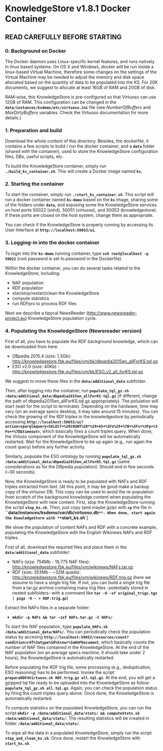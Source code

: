 # KnowledgeStore v1.8.1 Docker Container
## READ CAREFULLY BEFORE STARTING

### 0. Background on Docker

The Docker daemon uses Linux-specific kernel features, and runs natively in linux based systems. On OS X and Windows, docker will be run inside a linux-based Virtual Machine, therefore some changes on the settings of the Virtual Machine may be needed to adjust the memory and disk space allocated based on the quantity of data to be populated into the KS. For 20K documents, we suggest to allocate at least 16GB of RAM and 20GB of disk.

RAM-wise, this KnowledgeStore is pre-configured so that Virtuoso can use 12GB of RAM. This configuration can be changed in the **`data/instances/ksdemo/etc/virtuoso.ini`** file (see _NumberOfBuffers_ and _MaxDirtyBuffers_ variables. Check the Virtuoso documentation for more details.)

### 1. Preparation and build
Download the whole content of this directory. Besides, the dockerfile, it contains a few scripts to build / run the docker container, and a **`data`** folder (shared with the container), used to store the KnowledgeStore configuration files, DBs, useful scripts, etc.

To build the KnowledgeStore container, simply run **`./build_ks_container.sh`**.
This will create a Docker image named **`ks`**. 

### 2. Starting the container

To start the container, simply run **`./start_ks_container.sh`**. This script will run a docker container named **`ks-demo`** based on the **`ks`** image, sharing some of the folders under **`data`**, and exposing some the KnowledgeStore services on host ports 50022 (sshd), 50051 (virtuoso), and 50053 (knowledgestore). If these ports are closed on the host system, change them as appropriate.

You can check if the KnowledgeStore is properly running by accessing its User Interface at **`http://localhost:50053/ui`**.

### 3. Logging-in into the docker container

To login into the **`ks-demo`** running container, type **`ssh root@localhost -p 50022`** (root password is set to _password_ in the Dockerfile).

Within the docker container, you can do several tasks related to the KnowledgeStore, including:

* NAF population
* RDF population
* star/stop/restart/clean the KnowledgeStore 
* compute statistics
* run RDFpro to process RDF files

Next we describe a tipycal NewsReader (http://www.newsreader-project.eu) KnowledgeStore population cycle.

### 4. Populating the KnowledgeStore (Newsreader version)

First of all, you have to populate the RDF background knowledge, which can be downloaded from here:

* DBpedia 2015.4 (size: 1.3Gb): http://knowledgestore.fbk.eu/files/vm/bk/dbpedia2015en_allForKS.tql.gz
* ESO v2.0 (size: 40Kb) : http://knowledgestore.fbk.eu/files/vm/bk/ESO_v2_all_forKS.tql.gz

We suggest to move these files in the **`data/additional_data`** subfolder.

Then, after logging into the container, run **`populate_tql_gz.sh /data/additional_data/dbpedia2015en_allForKS.tql.gz`** (if different, change the path of dbpedia2015en_allForKS.tql.gz appropriately). The polulation will start (wait for the script to terminate). Depending on the hardware, time may vary (on an average specs desktop, it may take around 15 minutes).
You can check the _growing_ of the RDf triples in the knowledgestore by periodically accessing **`http://localhost:50053/ui?action=sparql&query=SELECT+%28COUNT%28*%29+AS+%3Fn%29+%7B+%3Fs+%3Fp+%3Fo++%7D&timeout=`**, which basically fires a count triples query.
When done, the Virtuso component of the KnowledgeStore will be automatically restarted. Wait for the KnowledgeStore to be up again (e.g., run again the count query) before any further activity.

Similarly, populate the ESO ontology by running **`populate_tql_gz.sh /data/additional_data/dbpedia2015en_allForKS.tql.gz`** (same considerations as for the DBpedia population). Should end in few seconds (~30 seconds).


Now, the KnowledgeStore is ready to be populated with NAFs and RDF triples extracted from text. [At this point, it may be good make a backup copy of the virtuoso DB. This copy can be used to avoid the re-population from scratch of the background knowledge content when populating the KnowledgeStore with new content. First, stop the KnowledgeStore running the script **`stop_ks.sh`**. Then, just copy (and maybe gzip) with **`cp`** the file in **``data/instances/ksdemo/var/db/virtuoso.db`**. When done, start again the KnowledgeStore with **`start_ks.sh`**]

We show the population of content NAFs and RDF with a concrete example, populating the KnowledgeStore with the English Wikinews NAFs and RDF triples.

First of all, download the required files and place them in the **`data/additional_data`** subfolder:

* NAFs (size: 754Mb - 19,775 NAF files): http://knowledgestore.fbk.eu/files/vm/wikinews/NAFs.tar.gz
* RDF (size: 353Mb - ~32M quads): http://knowledgestore.fbk.eu/files/vm/wikinews/RDF.trig.gz (here we assume to have a single trig file. If not, you can build a single trig file from a tar.gz archive containing many trig files -potentially stored in nested subfolders- with a command like **`tar -O -xf original_trigs.tgz | pigz -9 - > RDF.trig.gz`**)

Extract the NAFs files in a separate folder:
- **`mkdir -p NAFs && tar -zxf NAFs.tar.gz -C NAFs/`**

To start the NAF population, type **`populate_NAFs.sh /data/additional_data/NAFs/`**.
You can periodically check the population status by accesing **`http://localhost:50053/resources/count?condition=rdf%3atype%3d%5cnwr%3aNAFDocument`**, which basically counts the number of NAF files contained in the KnowledgeStore.
At the end of the NAF population (on an average specs machine, it should take under 2 hours), the KnowledgeStore is automatically restarted.

Before populating the RDF trig file, some processing (e.g., deduplication, ESO reasoning) has to be performed. Invoke the script **`prepareRDF4Virtuoso.sh RDF.trig.gz all.tql.gz`**. At the end, you will get a gzipped tql file ready to be uploaded into the KnowledgeStore as follow: **`populate_tql_gz.sh all.tql.gz`**. Again, you can check the population status by firing the count triples query above. Once done, the KnowledgeStore is automatically restarted.

To compute statistics on the populated KnowledgeStore, you can run the script **`mkdir -p /data/additional_data/stats/ && computeStats.sh /data/additional_data/stats/`**. The resulting statistics will be created in folder **`/data/additional_data/stats/`**.

To wipe all the data in a populated KnowledgeStore, simply run the script **`stop_and_clean_ks.sh`**. Once done, restart the KnowledgeStore with **`start_ks.sh`**.